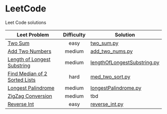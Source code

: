# LeetCode
Leet Code solutions

| Leet Problem | Difficulty | Solution |
| ------------ | :--------: | -------- |
| [Two Sum](https://leetcode.com/problems/two-sum/) | easy | [two_sum.py](https://github.com/drewbrandsen/LeetCode/blob/master/two_sum.py) |
[Add Two Numbers](https://leetcode.com/problems/add-two-numbers/) | medium | [add_two_nums.py](https://github.com/drewbrandsen/LeetCode/blob/master/add_two_nums.py) |
| [Length of Longest Substring](https://leetcode.com/problems/longest-substring-without-repeating-characters/) | medium | [lengthOfLongestSubstring.py](https://github.com/drewbrandsen/LeetCode/blob/master/lengthOfLongestSubstring.py) |
| [Find Median of 2 Sorted Lists](https://leetcode.com/problems/median-of-two-sorted-arrays/) | hard | [med_two_sort.py](https://github.com/drewbrandsen/LeetCode/blob/master/med_two_sort.py) |
| [Longest Palindrome](https://leetcode.com/problems/longest-palindromic-substring/) | medium | [longestPalindrome.py](https://github.com/drewbrandsen/LeetCode/blob/master/longestPalindrome.py) |
| [ZigZag Conversion](https://leetcode.com/problems/zigzag-conversion/) | medium | tbd |
| [Reverse Int](https://leetcode.com/problems/reverse-integer/) | easy | [reverse_int.py](https://github.com/drewbrandsen/LeetCode/blob/master/reverse_int.py) |

